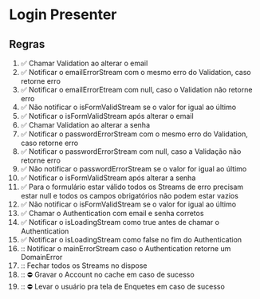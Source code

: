 # Login Presenter

## Regras
1. :white_check_mark: Chamar Validation ao alterar o email
2. :white_check_mark: Notificar o emailErrorStream com o mesmo erro do Validation, caso retorne erro
3. :white_check_mark: Notificar o emailErrorEtream com null, caso o Validation não retorne erro
4. :white_check_mark: Não notificar o isFormValidStream se o valor for igual ao último
5. :white_check_mark: Notificar o isFormValidStream após alterar o email
6. :white_check_mark: Chamar Validation ao alterar a senha
7. :white_check_mark: Notificar o passwordErrorStream com o mesmo erro do Validation, caso retorne erro
8. :white_check_mark: Notificar o passwordErrorStream com null, caso a Validação não retorne erro
9. :white_check_mark: Não notificar o passwordErrorStream se o valor for igual ao último
10. :white_check_mark: Notificar o isFormValidStream após alterar a senha
11. :white_check_mark: Para o formulário estar válido todos os Streams de erro precisam estar null e todos os campos obrigatórios não podem estar vazios
12. :white_check_mark: Não notificar o isFormValidStream se o valor for igual ao último
13. :white_check_mark: Chamar o Authentication com email e senha corretos
14. :white_check_mark: Notificar o isLoadingStream como true antes de chamar o Authentication
15. :white_check_mark: Notificar o isLoadingStream como false no fim do Authentication
16. :: Notificar o mainErrorStream caso o Authentication retorne um DomainError
17. :: Fechar todos os Streams no dispose
18. :: :no_entry: Gravar o Account no cache em caso de sucesso
19. :: :no_entry: Levar o usuário pra tela de Enquetes em caso de sucesso